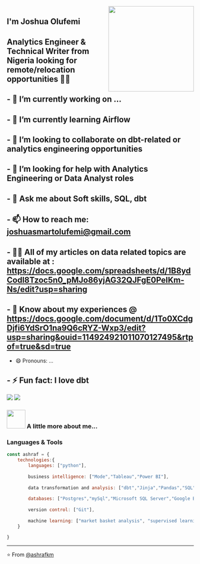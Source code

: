 <img align='right' src="https://media.giphy.com/media/M9gbBd9nbDrOTu1Mqx/giphy.gif" width="230">

## I'm Joshua Olufemi 

## Analytics Engineer & Technical Writer from Nigeria looking for remote/relocation opportunities 👨‍💻
## - 🔭 I’m currently working on ...
## - 🌱 I’m currently learning Airflow
## - 👯 I’m looking to collaborate on dbt-related or analytics engineering opportunities
## - 🤝 I’m looking for help with Analytics Engineering or Data Analyst roles
## - 💬 Ask me about Soft skills, SQL, dbt
## - 📫 How to reach me: joshuasmartolufemi@gmail.com
## - 👨‍💻 All of my articles on data related topics are available at : https://docs.google.com/spreadsheets/d/1B8ydCodl8Tzoc5n0_pMJo86yjAG32QJFgE0PeIKm-Ns/edit?usp=sharing
## - 📄 Know about my experiences @ https://docs.google.com/document/d/1To0XCdgDjfi6YdSrO1na9Q6cRYZ-Wxp3/edit?usp=sharing&ouid=114924921011070127495&rtpof=true&sd=true
- 😄 Pronouns: ...
## - ⚡ Fun fact: I love dbt

[![](https://img.shields.io/badge/LinkedIn-joshua-smart-olufemi-blue)](https://www.linkedin.com/in/joshua-smart-olufemi/)
[![](https://img.shields.io/badge/Gmail-joshuasmartolufemi%40gmail.com-green)](mailto:joshuasmartolufemi@gmail.com)


### <img src="https://media.giphy.com/media/VgCDAzcKvsR6OM0uWg/giphy.gif" width="50"> A little more about me...  



### Languages & Tools
```javascript
const ashraf = {
    technologies:{
        languages: ["python"],
        
        business intelligence: ["Mode","Tableau","Power BI"],
        
        data transformation and analysis: ["dbt","Jinja","Pandas","SQL"],
        
        databases: ["Postgres","mySql","Microsoft SQL Server","Google Big Query"],
        
        version control: ["Git"],
        
        machine learning: ["market basket analysis", "supervised learning", "unsupervised learning","recency frequency monetary analysis",]
    }
   
}
```

---
⭐️ From [@ashrafkm](https://github.com/ashrafkm)
